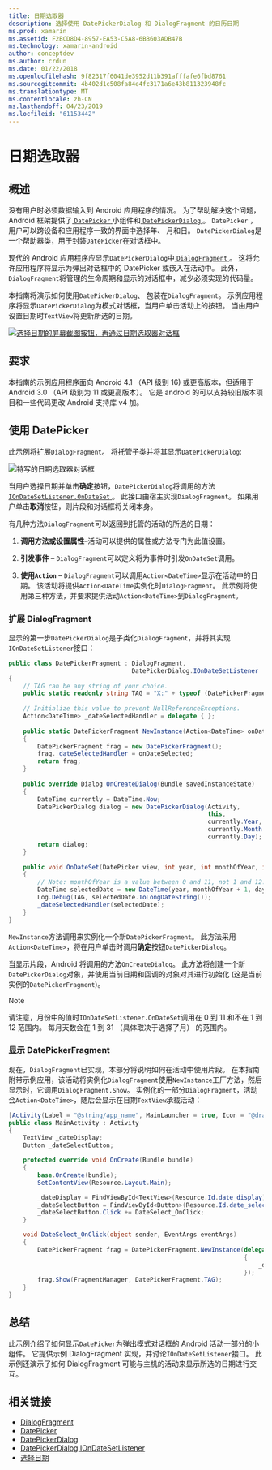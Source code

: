 ```yaml
---
title: 日期选取器
description: 选择使用 DatePickerDialog 和 DialogFragment 的日历日期
ms.prod: xamarin
ms.assetid: F2BCD8D4-8957-EA53-C5A8-6BB603ADB47B
ms.technology: xamarin-android
author: conceptdev
ms.author: crdun
ms.date: 01/22/2018
ms.openlocfilehash: 9f82317f6041de3952d11b391afffafe6fbd8761
ms.sourcegitcommit: 4b402d1c508fa84e4fc3171a6e43b811323948fc
ms.translationtype: MT
ms.contentlocale: zh-CN
ms.lasthandoff: 04/23/2019
ms.locfileid: "61153442"
---
```

# <a name="date-picker"></a>日期选取器

## <a name="overview"></a>概述

没有用户时必须数据输入到 Android 应用程序的情况。 为了帮助解决这个问题，Android 框架提供了[ `DatePicker` ](https://developer.xamarin.com/api/type/Android.Widget.DatePicker/)小组件和[ `DatePickerDialog` ](https://developer.xamarin.com/api/type/Android.App.DatePickerDialog/) 。 `DatePicker` ，用户可以跨设备和应用程序一致的界面中选择年、 月和日。 `DatePickerDialog`是一个帮助器类，用于封装`DatePicker`在对话框中。

现代的 Android 应用程序应显示`DatePickerDialog`中[ `DialogFragment` ](https://developer.xamarin.com/api/type/Android.App.DialogFragment/)。 这将允许应用程序将显示为弹出对话框中的 DatePicker 或嵌入在活动中。 此外，`DialogFragment`将管理的生命周期和显示的对话框中，减少必须实现的代码量。

本指南将演示如何使用`DatePickerDialog`、 包装在`DialogFragment`。 示例应用程序将显示`DatePickerDialog`为模式对话框，当用户单击活动上的按钮。 当由用户设置日期时`TextView`将更新所选的日期。

[![选择日期的屏幕截图按钮，再通过日期选取器对话框](date-picker-images/image-01-sml.png)](date-picker-images/image-01.png#lightbox)

## <a name="requirements"></a>要求

本指南的示例应用程序面向 Android 4.1 （API 级别
16) 或更高版本，但适用于 Android 3.0 （API 级别为 11 或更高版本）。 它是 android 的可以支持较旧版本项目和一些代码更改 Android 支持库 v4 加。

## <a name="using-the-datepicker"></a>使用 DatePicker

此示例将扩展`DialogFragment`。 将托管子类并将其显示`DatePickerDialog`:

![特写的日期选取器对话框](date-picker-images/image-02.png)

当用户选择日期并单击**确定**按钮，`DatePickerDialog`将调用的方法[ `IOnDateSetListener.OnDateSet` ](https://developer.xamarin.com/api/member/Android.App.DatePickerDialog+IOnDateSetListener.OnDateSet/p/Android.Widget.DatePicker/System.Int32/System.Int32/System.Int32/)。
此接口由宿主实现`DialogFragment`。 如果用户单击**取消**按钮，则片段和对话框将关闭本身。

有几种方法`DialogFragment`可以返回到托管的活动的所选的日期：

1. **调用方法或设置属性**&ndash;活动可以提供的属性或方法专门为此值设置。

2. **引发事件** &ndash; `DialogFragment`可以定义将为事件时引发`OnDateSet`调用。

3. **使用`Action`**  &ndash; `DialogFragment`可以调用`Action<DateTime>`显示在活动中的日期。 该活动将提供`Action<DateTime`实例化时`DialogFragment`。 此示例将使用第三种方法，并要求提供活动`Action<DateTime>`到`DialogFragment`。



### <a name="extending-dialogfragment"></a>扩展 DialogFragment

显示的第一步`DatePickerDialog`是子类化`DialogFragment`，并将其实现`IOnDateSetListener`接口：

```csharp
public class DatePickerFragment : DialogFragment, 
                                  DatePickerDialog.IOnDateSetListener
{
    // TAG can be any string of your choice.
    public static readonly string TAG = "X:" + typeof (DatePickerFragment).Name.ToUpper();
    
    // Initialize this value to prevent NullReferenceExceptions.
    Action<DateTime> _dateSelectedHandler = delegate { };
    
    public static DatePickerFragment NewInstance(Action<DateTime> onDateSelected)
    {
        DatePickerFragment frag = new DatePickerFragment();
        frag._dateSelectedHandler = onDateSelected;
        return frag;
    }
    
    public override Dialog OnCreateDialog(Bundle savedInstanceState)
    {
        DateTime currently = DateTime.Now;
        DatePickerDialog dialog = new DatePickerDialog(Activity, 
                                                       this, 
                                                       currently.Year, 
                                                       currently.Month - 1,
                                                       currently.Day);
        return dialog;
    }
    
    public void OnDateSet(DatePicker view, int year, int monthOfYear, int dayOfMonth)
    {
        // Note: monthOfYear is a value between 0 and 11, not 1 and 12!
        DateTime selectedDate = new DateTime(year, monthOfYear + 1, dayOfMonth);
        Log.Debug(TAG, selectedDate.ToLongDateString());
        _dateSelectedHandler(selectedDate);
    }
}
```

`NewInstance`方法调用来实例化一个新`DatePickerFragment`。 此方法采用`Action<DateTime>`，将在用户单击时调用**确定**按钮`DatePickerDialog`。

当显示片段，Android 将调用的方法`OnCreateDialog`。 此方法将创建一个新`DatePickerDialog`对象，并使用当前日期和回调的对象对其进行初始化 (这是当前实例的`DatePickerFragment`)。


> [!NOTE]
> 请注意，月份中的值时`IOnDateSetListener.OnDateSet`调用在 0 到 11 和不在 1 到 12 范围内。 每月天数会在 1 到 31 （具体取决于选择了月） 的范围内。



### <a name="showing-the-datepickerfragment"></a>显示 DatePickerFragment

现在，`DialogFragment`已实现，本部分将说明如何在活动中使用片段。 在本指南附带示例应用，该活动将实例化`DialogFragment`使用`NewInstance`工厂方法，然后显示时，它调用`DialogFragment.Show`。 实例化的一部分`DialogFragment`，活动会`Action<DateTime>`，随后会显示在日期`TextView`承载活动：

```csharp
[Activity(Label = "@string/app_name", MainLauncher = true, Icon = "@drawable/icon")]
public class MainActivity : Activity
{
    TextView _dateDisplay;
    Button _dateSelectButton;

    protected override void OnCreate(Bundle bundle)
    {
        base.OnCreate(bundle);
        SetContentView(Resource.Layout.Main);

        _dateDisplay = FindViewById<TextView>(Resource.Id.date_display);
        _dateSelectButton = FindViewById<Button>(Resource.Id.date_select_button);
        _dateSelectButton.Click += DateSelect_OnClick;
    }

    void DateSelect_OnClick(object sender, EventArgs eventArgs)
    {
        DatePickerFragment frag = DatePickerFragment.NewInstance(delegate(DateTime time)
                                                                 {
                                                                     _dateDisplay.Text = time.ToLongDateString();
                                                                 });
        frag.Show(FragmentManager, DatePickerFragment.TAG);
    }
}
```


## <a name="summary"></a>总结

此示例介绍了如何显示`DatePicker`为弹出模式对话框的 Android 活动一部分的小组件。 它提供示例 DialogFragment 实现，并讨论`IOnDateSetListener`接口。 此示例还演示了如何 DialogFragment 可能与主机的活动来显示所选的日期进行交互。


## <a name="related-links"></a>相关链接

- [DialogFragment](https://developer.xamarin.com/api/type/Android.App.DialogFragment/)
- [DatePicker](https://developer.xamarin.com/api/type/Android.Widget.DatePicker/)
- [DatePickerDialog](https://developer.xamarin.com/api/type/Android.App.DatePickerDialog/)
- [DatePickerDialog.IOnDateSetListener](https://developer.xamarin.com/api/type/Android.App.DatePickerDialog+IOnDateSetListener/)
- [选择日期](https://github.com/xamarin/recipes/tree/master/Recipes/android/controls/datepicker/select_a_date)

